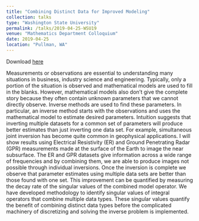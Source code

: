 ```yaml
---
title: "Combining Distinct Data for Improved Modeling"
collection: talks
type: "Washington State University"
permalink: /talks/2019-04-25-WSU19
venue: "Mathematics Department Colloquium"
date: 2019-04-25
location: "Pullman, WA"
---
```


Download [here](https://jodimead.github.io/files/talks/WSU19.pdf)

Measurements or observations are essential to understanding many situations in business, industry science and engineering. Typically, only a portion of the situation is observed and mathematical models are used to fill in the blanks. However, mathematical models also don’t give the complete story because they often contain unknown parameters that we cannot directly observe. Inverse methods are used to find these parameters. In particular, an inverse method starts with the observations and uses the mathematical model to estimate desired parameters. Intuition suggests that inverting multiple datasets for a common set of parameters will produce better estimates than just inverting one data set. For example, simultaneous joint inversion has become quite common in geophysical applications. I will show results using Electrical Resistivity (ER) and Ground Penetrating Radar (GPR) measurements made at the surface of the Earth to image the near subsurface. The ER and GPR datasets give information across a wide range of frequencies and by combining them, we are able to produce images not possible through individual inversions. Once the inversion is complete we observe that parameter estimates using multiple data sets are better than those found with one set. This improvement can be quantified by measuring the decay rate of the singular values of the combined model operator. We have developed methodology to identify singular values of integral operators that combine multiple data types. These singular values quantify the benefit of combining distinct data types before the complicated machinery of discretizing and solving the inverse problem is implemented.
